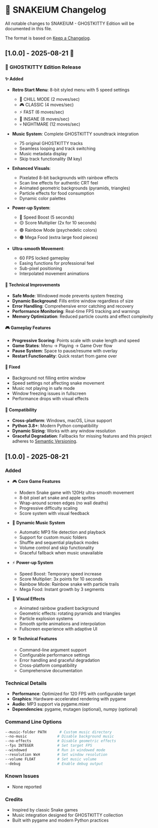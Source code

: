 # 📜 SNAKEIUM Changelog

All notable changes to SNAKEIUM - GHOSTKITTY Edition will be documented in this file.

The format is based on [Keep a Changelog](https://keepachangelog.com/en/1.0.0/).

## [1.0.0] - 2025-08-21 🎉

### 🎵 **GHOSTKITTY Edition Release**

#### ✨ Added
- **Retro Start Menu**: 8-bit styled menu with 5 speed settings
  - 🐌 CHILL MODE (2 moves/sec)
  - 🎮 CLASSIC (4 moves/sec) 
  - ⚡ FAST (6 moves/sec)
  - 🚀 INSANE (8 moves/sec)
  - 💀 NIGHTMARE (12 moves/sec)

- **Music System**: Complete GHOSTKITTY soundtrack integration
  - 75 original GHOSTKITTY tracks
  - Seamless looping and track switching
  - Music metadata display
  - Skip track functionality (M key)

- **Enhanced Visuals**: 
  - Pixelated 8-bit backgrounds with rainbow effects
  - Scan line effects for authentic CRT feel
  - Animated geometric backgrounds (pyramids, triangles)
  - Particle effects for food consumption
  - Dynamic color palettes

- **Power-up System**:
  - 🔵 Speed Boost (5 seconds)
  - 🟡 Score Multiplier (2x for 10 seconds)
  - 🟣 Rainbow Mode (psychedelic colors)
  - 🟠 Mega Food (extra large food pieces)

- **Ultra-smooth Movement**: 
  - 60 FPS locked gameplay
  - Easing functions for professional feel
  - Sub-pixel positioning
  - Interpolated movement animations

#### 🔧 Technical Improvements
- **Safe Mode**: Windowed mode prevents system freezing
- **Dynamic Background**: Fills entire window regardless of size
- **Error Handling**: Comprehensive error catching and recovery
- **Performance Monitoring**: Real-time FPS tracking and warnings
- **Memory Optimization**: Reduced particle counts and effect complexity

#### 🎮 Gameplay Features
- **Progressive Scoring**: Points scale with snake length and speed
- **Game States**: Menu → Playing → Game Over flow
- **Pause System**: Space to pause/resume with overlay
- **Restart Functionality**: Quick restart from game over

#### 🐛 Fixed
- Background not filling entire window
- Speed settings not affecting snake movement
- Music not playing in safe mode
- Window freezing issues in fullscreen
- Performance drops with visual effects

#### 📱 Compatibility
- **Cross-platform**: Windows, macOS, Linux support
- **Python 3.8+**: Modern Python compatibility
- **Dynamic Sizing**: Works with any window resolution
- **Graceful Degradation**: Fallbacks for missing features
and this project adheres to [Semantic Versioning](https://semver.org/spec/v2.0.0.html).

## [1.0.0] - 2025-08-21

### Added
- 🎮 **Core Game Features**
  - Modern Snake game with 120Hz ultra-smooth movement
  - 8-bit pixel art snake and apple sprites
  - Wrap-around screen edges (no wall deaths)
  - Progressive difficulty scaling
  - Score system with visual feedback

- 🎵 **Dynamic Music System**
  - Automatic MP3 file detection and playback
  - Support for custom music folders
  - Shuffle and sequential playback modes
  - Volume control and skip functionality
  - Graceful fallback when music unavailable

- ⚡ **Power-up System**
  - Speed Boost: Temporary speed increase
  - Score Multiplier: 3x points for 10 seconds
  - Rainbow Mode: Rainbow snake with particle trails
  - Mega Food: Instant growth by 3 segments

- 🌈 **Visual Effects**
  - Animated rainbow gradient background
  - Geometric effects: rotating pyramids and triangles
  - Particle explosion systems
  - Smooth sprite animations and interpolation
  - Fullscreen experience with adaptive UI

- 🛠️ **Technical Features**
  - Command-line argument support
  - Configurable performance settings
  - Error handling and graceful degradation
  - Cross-platform compatibility
  - Comprehensive documentation

### Technical Details
- **Performance**: Optimized for 120 FPS with configurable target
- **Graphics**: Hardware-accelerated rendering with pygame
- **Audio**: MP3 support via pygame.mixer
- **Dependencies**: pygame, mutagen (optional), numpy (optional)

### Command Line Options
```bash
--music-folder PATH      # Custom music directory
--no-music              # Disable background music
--no-effects            # Disable geometric effects
--fps INTEGER           # Set target FPS
--windowed              # Run in windowed mode
--resolution WxH        # Set window resolution
--volume FLOAT          # Set music volume
--debug                 # Enable debug output
```

### Known Issues
- None reported

### Credits
- Inspired by classic Snake games
- Music integration designed for GHOSTKITTY collection
- Built with pygame and modern Python practices
